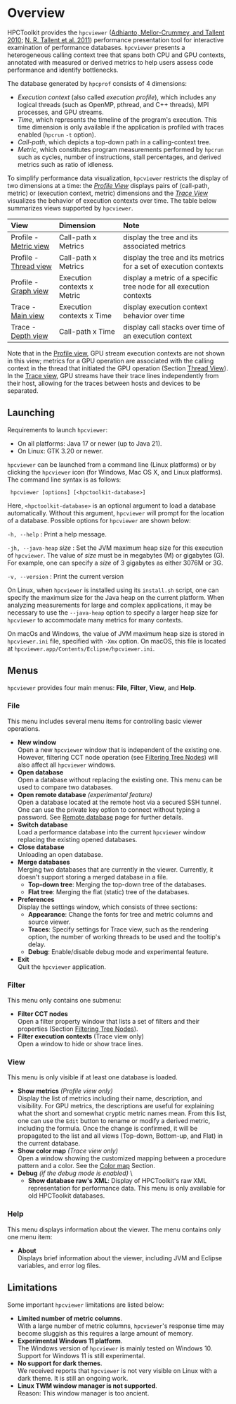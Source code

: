 <!--
SPDX-FileCopyrightText: Contributors to the HPCToolkit Project

SPDX-License-Identifier: CC-BY-4.0
-->

<a name="sec:overview" />

# Overview


HPCToolkit provides the `hpcviewer` ([Adhianto, Mellor-Crummey, and Tallent 2010](https://doi.org/10.1109/ICPPW.2010.35); [N. R. Tallent et al. 2011](http://doi.acm.org/10.1145/1995896.1995908)) performance presentation tool for interactive examination of performance databases.
`hpcviewer` presents a heterogeneous
calling context tree that spans both CPU and GPU contexts, annotated
with measured or derived metrics to help users assess code performance
and identify bottlenecks.

The database generated by `hpcprof` consists of 4 dimensions: 
- *Execution context* (also called *execution profile*), which includes any logical threads (such as OpenMP, pthread, and C++ threads), MPI processes, and GPU streams.
- *Time*, which represents the timeline of the program's execution. This time dimension is only available if the application is profiled with traces enabled (`hpcrun` `-t` option).
- *Call-path*, which depicts a top-down path in a calling-context tree.
- *Metric*, which constitutes program measurements performed by `hpcrun` such as cycles, number of instructions, stall percentages, and derived metrics such as ratio of idleness.

To simplify performance data visualization, `hpcviewer` restricts
the display of two dimensions at a time: the [*Profile View*](profile.html#sec:profile) displays
pairs of (call-path, metric) or (execution context,
metric) dimensions and the [*Trace View*](trace.html#sec:trace) visualizes the
behavior of execution contexts over time.
The table below summarizes views supported by `hpcviewer`.

| View                  | Dimension                    | Note                                                                |
| :-------------------- | :--------------------------- | :------------------------------------------------------------------ |
| Profile - [Metric view](profile.html#sec:pane-metric)            | Call-path x Metrics  | display the tree and its associated metrics                         |
| Profile - [Thread view](profile.html#sec:hpcviewer:thread-level) | Call-path x Metrics  | display the tree and its metrics for a set of execution contexts    |
| Profile - [Graph view](profile.html#sec:hpcviewer:plots)         | Execution contexts x Metric | display a metric of a specific tree node for all execution contexts |
| Trace - [Main view](trace.html#sec:mainview)                     | Execution contexts x Time   | display execution context behavior over time                        |
| Trace - [Depth view](trace.html#sec:depthview)    | Call-path x Time     | display call stacks over time of an execution context               |

Note that in the [Profile view](profile.html), GPU stream execution contexts are not shown in this view; metrics for a GPU operation are associated with the calling context in the thread that initiated the GPU operation (Section [Thread View](profile.html#sec:hpcviewer:thread-level)).
In the [Trace view](trace.html), GPU streams have their trace lines independently from their host, allowing for the traces between hosts and devices to be separated.

## Launching

Requirements to launch `hpcviewer`:

- On all platforms: Java 17 or newer (up to Java 21).
- On Linux: GTK 3.20 or newer.

`hpcviewer` can be launched from a command line (Linux platforms) or by clicking the `hpcviewer` icon (for Windows, Mac OS X, and Linux platforms).
The command line syntax is as follows:

```
 hpcviewer [options] [<hpctoolkit-database>]
```

Here, `<hpctoolkit-database>` is an optional argument to load a database automatically.
Without this argument, `hpcviewer` will prompt for the location of a database. Possible options for `hpcviewer` are shown below:

`-h, --help`
: Print a help message.

`-jh, --java-heap` *size*
: Set the JVM maximum heap size for this execution of `hpcviewer`. The value of *size* must be in megabytes (M) or gigabytes (G). For example, one can specify a *size* of 3 gigabytes as either 3076M or 3G.

`-v, --version`
: Print the current version

On Linux, when `hpcviewer` is installed using its `install.sh` script, one can specify the maximum size for the Java heap on the current platform. When analyzing measurements for large and complex applications, it may be necessary to use the `--java-heap` option to specify a larger heap size for `hpcviewer` to accommodate many metrics for many contexts.

On macOs and Windows, the value of JVM maximum heap size is stored in `hpcviewer.ini` file, specified with `-Xmx` option.
On macOS, this file is located at `hpcviewer.app/Contents/Eclipse/hpcviewer.ini`.


## Menus

`hpcviewer` provides four main menus: **File**, **Filter**, **View**, and **Help**.

### File

This menu includes several menu items for controlling basic viewer operations.

- **New window**\
  Open a new `hpcviewer` window that is independent of the existing one.
  However, filtering CCT node operation (see [Filtering Tree Nodes](profile.html#sec:filter)) will also affect all `hpcviewer` windows.
- **Open database**\
  Open a database without replacing the existing one. This menu can be used to compare two databases.
- **Open remote database** *(experimental feature)* \
  Open a database located at the remote host via a secured SSH tunnel. One can use the private key option to connect without typing a password.
  See [Remote database](remote.html) page for further details.
- **Switch database** \
  Load a performance database into the current `hpcviewer` window replacing the existing opened databases.
- **Close database** \
  Unloading an open database.
- **Merge databases** \
  Merging two databases that are currently in the viewer.
  Currently, it doesn't support storing a merged database in a file.
    - **Top-down tree**: Merging the top-down tree of the databases.
    - **Flat tree**: Merging the flat (static) tree of the databases.
- **Preferences** \
  Display the settings window, which consists of three sections:
    - **Appearance**: Change the fonts for tree and metric columns and source viewer.
    - **Traces**: Specify settings for Trace view, such as the rendering option, the number of working threads to be used and the tooltip's delay.
    - **Debug**: Enable/disable debug mode and experimental feature.
- **Exit** \
  Quit the `hpcviewer` application.

### Filter

This menu only contains one submenu:

- **Filter CCT nodes** \
  Open a filter property window that lists a set of filters and their properties (Section [Filtering Tree Nodes](profile.html#sec:filter)).
- **Filter execution contexts** (Trace view only) \
  Open a window to hide or show trace lines.

### View

This menu is only visible if at least one database is loaded.

- **Show metrics** *(Profile view only)* \
  Display the list of metrics including their name, description, and visibility. For GPU metrics, the descriptions are useful for explaining what the short and somewhat cryptic metric names mean.
  From this list, one can use the `Edit` button to rename or modify a derived metric, including the formula.
  Once the change is confirmed, it will be propagated to the list and all views (Top-down, Bottom-up, and Flat) in the current database.
- **Show color map** *(Trace view only)* \
  Open a window showing the customized mapping between a procedure pattern and a color. See the [Color map](trace.html#sec:color-map) Section.
- **Debug** *(if the debug mode is enabled)* \
    - **Show database raw's XML**:
    Display of HPCToolkit's raw XML representation for performance data. This menu is only available for old HPCToolkit databases.


### Help

This menu displays information about the viewer. The menu contains only one menu item:

- **About** \
  Displays brief information about the viewer, including JVM and Eclipse variables, and error log files.

## Limitations

Some important `hpcviewer` limitations are listed below:

- **Limited number of metric columns**. \
  With a large number of metric columns, `hpcviewer`'s response time may become sluggish as this requires a large amount of memory.
- **Experimental Windows 11 platform**. \
  The Windows version of `hpcviewer` is mainly tested on Windows 10. Support for Windows 11 is still experimental.
- **No support for dark themes**. \
  We received reports that `hpcviewer` is not very visible on Linux with a dark theme. It is still an ongoing work.
- **Linux TWM window manager is not supported**. \
  Reason: This window manager is too ancient.
  